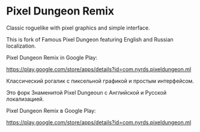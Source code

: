 Pixel Dungeon Remix
===================

Classic roguelike with pixel graphics and simple interface.

This is fork of Famous Pixel Dungeon featuring English and Russian localization.

Pixel Dungeon Remix in Google Play: 

https://play.google.com/store/apps/details?id=com.nyrds.pixeldungeon.ml

Классический рогалик с пиксельной графикой и простым интерфейсом.

Это форк Знаменитой Pixel Dungeoun с Английской и Русской локализацией.

Pixel Dungeon Remix в Google Play: 

https://play.google.com/store/apps/details?id=com.nyrds.pixeldungeon.ml
